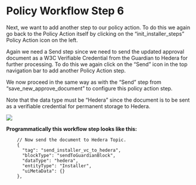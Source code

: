 # Policy Workflow Step 6

Next, we want to add another step to our policy action. To do this we again go back to the Policy Action itself by clicking on the “init\_installer\_steps” Policy Action icon on the left.

Again we need a Send step since we need to send the updated approval document as a W3C Verifiable Credential from the Guardian to Hedera for further processing. To do this we again click on the “Send” icon in the top navigation bar to add another Policy Action step.

We now proceed in the same way as with the “Send” step from “save\_new\_approve\_document” to configure this policy action step.

Note that the data type must be “Hedera” since the document is to be sent as a verifiable credential for permanent storage to Hedera.

![](https://i.imgur.com/6zP601A.png)

**Programmatically this workflow step looks like this:**

```
    // Now send the document to Hedera Topic.
    {
      "tag": "send_installer_vc_to_hedera",
      "blockType": "sendToGuardianBlock",
      "dataType": "hedera",
      "entityType": "Installer",
      "uiMetaData": {}
    },
```
